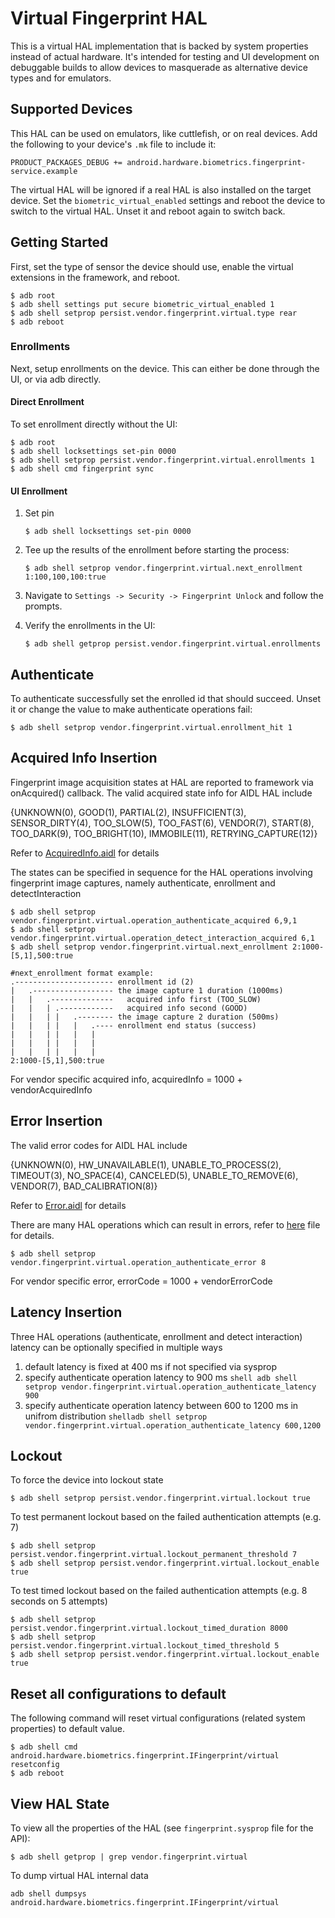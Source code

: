 # Virtual Fingerprint HAL

This is a virtual HAL implementation that is backed by system properties instead
of actual hardware. It's intended for testing and UI development on debuggable
builds to allow devices to masquerade as alternative device types and for
emulators.

## Supported Devices

This HAL can be used on emulators, like cuttlefish, or on real devices. Add the
following to your device's `.mk` file to include it:

```
PRODUCT_PACKAGES_DEBUG += android.hardware.biometrics.fingerprint-service.example
```

The virtual HAL will be ignored if a real HAL is also installed on the target
device. Set the `biometric_virtual_enabled` settings and reboot the device to
switch to the virtual HAL. Unset it and reboot again to switch back.

## Getting Started

First, set the type of sensor the device should use, enable the virtual
extensions in the framework, and reboot.

```shell
$ adb root
$ adb shell settings put secure biometric_virtual_enabled 1
$ adb shell setprop persist.vendor.fingerprint.virtual.type rear
$ adb reboot
```

### Enrollments

Next, setup enrollments on the device. This can either be done through the UI,
or via adb directly.

#### Direct Enrollment

To set enrollment directly without the UI:

```shell
$ adb root
$ adb shell locksettings set-pin 0000
$ adb shell setprop persist.vendor.fingerprint.virtual.enrollments 1
$ adb shell cmd fingerprint sync
```

#### UI Enrollment

1. Set pin
      ```shell
      $ adb shell locksettings set-pin 0000
      ```
2. Tee up the results of the enrollment before starting the process:

      ```shell
      $ adb shell setprop vendor.fingerprint.virtual.next_enrollment 1:100,100,100:true
      ```

3. Navigate to `Settings -> Security -> Fingerprint Unlock` and follow the
   prompts.
4. Verify the enrollments in the UI:

      ```shell
      $ adb shell getprop persist.vendor.fingerprint.virtual.enrollments
      ```

## Authenticate

To authenticate successfully set the enrolled id that should succeed. Unset it
or change the value to make authenticate operations fail:

````shell
$ adb shell setprop vendor.fingerprint.virtual.enrollment_hit 1
````

## Acquired Info Insertion

Fingerprint image acquisition states at HAL are reported to framework via onAcquired() callback. The valid acquired state info for AIDL HAL include

{UNKNOWN(0), GOOD(1), PARTIAL(2), INSUFFICIENT(3), SENSOR_DIRTY(4), TOO_SLOW(5), TOO_FAST(6), VENDOR(7), START(8), TOO_DARK(9), TOO_BRIGHT(10), IMMOBILE(11), RETRYING_CAPTURE(12)}

Refer to [AcquiredInfo.aidl](../android/hardware/biometrics/fingerprint/AcquiredInfo.aidl) for details


The states can be specified in sequence for the HAL operations involving fingerprint image captures, namely authenticate, enrollment and detectInteraction

```shell
$ adb shell setprop vendor.fingerprint.virtual.operation_authenticate_acquired 6,9,1
$ adb shell setprop vendor.fingerprint.virtual.operation_detect_interaction_acquired 6,1
$ adb shell setprop vendor.fingerprint.virtual.next_enrollment 2:1000-[5,1],500:true

#next_enrollment format example:
.---------------------- enrollment id (2)
|   .------------------ the image capture 1 duration (1000ms)
|   |   .--------------   acquired info first (TOO_SLOW)
|   |   | .------------   acquired info second (GOOD)
|   |   | |   .-------- the image capture 2 duration (500ms)
|   |   | |   |   .---- enrollment end status (success)
|   |   | |   |   |
|   |   | |   |   |
|   |   | |   |   |
2:1000-[5,1],500:true
```
For vendor specific acquired info, acquiredInfo = 1000 + vendorAcquiredInfo

## Error Insertion
The valid error codes for AIDL HAL include

{UNKNOWN(0), HW_UNAVAILABLE(1), UNABLE_TO_PROCESS(2), TIMEOUT(3), NO_SPACE(4), CANCELED(5), UNABLE_TO_REMOVE(6), VENDOR(7), BAD_CALIBRATION(8)}

Refer to [Error.aidl](../android/hardware/biometrics/fingerprint/Error.aidl) for details


There are many HAL operations which can result in errors, refer to [here](fingerprint.sysprop) file for details.

```shell
$ adb shell setprop vendor.fingerprint.virtual.operation_authenticate_error 8
```
For vendor specific error, errorCode = 1000 + vendorErrorCode

## Latency Insertion
Three HAL operations (authenticate, enrollment and detect interaction) latency can be optionally specified in multiple ways
1. default latency is fixed at 400 ms if not specified via sysprop
2. specify authenticate operation latency to 900 ms
      ```shell adb shell setprop vendor.fingerprint.virtual.operation_authenticate_latency 900```
3. specify authenticate operation latency between 600 to 1200 ms in unifrom distribution
      ```shelladb shell setprop vendor.fingerprint.virtual.operation_authenticate_latency 600,1200```

## Lockout
To force the device into lockout state
```shell
$ adb shell setprop persist.vendor.fingerprint.virtual.lockout true
```
To test permanent lockout based on the failed authentication attempts (e.g. 7)
```shell
$ adb shell setprop persist.vendor.fingerprint.virtual.lockout_permanent_threshold 7
$ adb shell setprop persist.vendor.fingerprint.virtual.lockout_enable true
```
To test timed lockout based on the failed authentication attempts (e.g. 8 seconds on 5 attempts)
```shell
$ adb shell setprop persist.vendor.fingerprint.virtual.lockout_timed_duration 8000
$ adb shell setprop persist.vendor.fingerprint.virtual.lockout_timed_threshold 5
$ adb shell setprop persist.vendor.fingerprint.virtual.lockout_enable true
```

## Reset all configurations to default
The following command will reset virtual configurations (related system properties) to default value.
```shell
$ adb shell cmd android.hardware.biometrics.fingerprint.IFingerprint/virtual resetconfig
$ adb reboot
```

## View HAL State

To view all the properties of the HAL (see `fingerprint.sysprop` file for the API):

```shell
$ adb shell getprop | grep vendor.fingerprint.virtual
```
To dump virtual HAL internal data
```shell
adb shell dumpsys android.hardware.biometrics.fingerprint.IFingerprint/virtual
```
